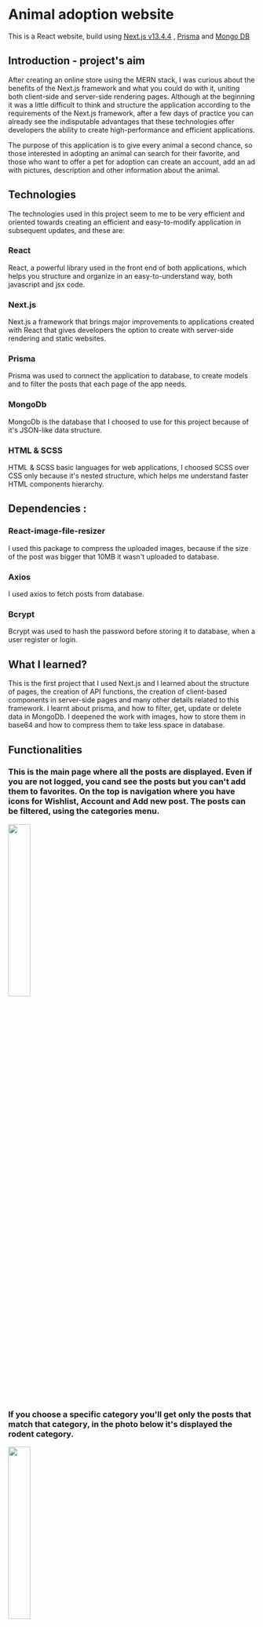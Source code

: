 # Animal adoption website
This is a React website, build using [Next.js v13.4.4](https://nextjs.org/) , [Prisma](https://www.prisma.io/) and [Mongo DB](https://www.mongodb.com/)
## Introduction - project's aim
After creating an online store using the MERN stack, I was curious about the benefits of the Next.js framework and what you could do with it, uniting both client-side and server-side rendering pages. Although at the beginning it was a little difficult to think and structure the application according to the requirements of the Next.js framework, after a few days of practice you can already see the indisputable advantages that these technologies offer developers the ability to create high-performance and efficient applications.

The purpose of this application is to give every animal a second chance, so those interested in adopting an animal can search for their favorite, and those who want to offer a pet for adoption can create an account, add an ad with pictures, description and other information about the animal.

## Technologies

The technologies used in this project seem to me to be very efficient and oriented towards creating an efficient and easy-to-modify application in subsequent updates, and these are:

### React
React, a powerful library used in the front end of both applications, which helps you structure and organize in an easy-to-understand way, both javascript and jsx code.

### Next.js
Next.js a framework that brings major improvements to applications created with React that gives developers the option to create with server-side rendering and static websites.

### Prisma
Prisma was used to connect the application to database, to create models and to filter the posts that each page of the app needs.

### MongoDb
MongoDb is the database that I choosed to use for this project because of it's JSON-like data structure.

### HTML & SCSS
HTML & SCSS basic languages for web applications, I choosed SCSS over CSS only because it's nested structure, which helps me understand faster HTML components hierarchy.

## Dependencies :
### React-image-file-resizer
I used this package to compress the uploaded images, because if the size of the post was bigger that 10MB it wasn't uploaded to database.

### Axios
I used axios to fetch posts from database.

### Bcrypt
Bcrypt was used to hash the password before storing it to database, when a user register or login.

## What I learned?
This is the first project that I used Next.js and I learned about the structure of pages, the creation of API functions, the creation of client-based components in server-side pages and many other details related to this framework. I learnt about prisma, and how to filter, get, update or delete data in MongoDb. I deepened the work with images, how to store them in base64 and how to compress them to take less space in database.

## Functionalities

### This is the main page where all the posts are displayed. Even if you are not logged, you cand see the posts but you can't add them to favorites. On the top is navigation where you have icons for Wishlist, Account and Add new post. The posts can be filtered, using the categories menu.
<img src="https://github.com/Costinnn/adoption-website/assets/103998434/fc2079c8-a1fe-4e5a-9ae9-8cee3d9d33cd" width=30%>

### If you choose a specific category you'll get only the posts that match that category, in the photo below it's displayed the rodent category.
<img src="https://github.com/Costinnn/adoption-website/assets/103998434/13bdddb1-60fc-4c8c-a45c-89a052acd426" width=30%>

### To access more functionality of the website you can create an account and login safely with you credentials. After a successful login you'll be able to add posts to favorites or create new posts.
<img src="https://github.com/Costinnn/adoption-website/assets/103998434/21810568-4fe5-4c83-96b6-1a2a3f0f1185" width=30%>

### This is account menu, here you can see you active or inactive posts, you can change you account password or change your current name.
<img src="https://github.com/Costinnn/adoption-website/assets/103998434/90f70682-1820-4ae2-937a-faa8b1a24ff3" width=30%>

### This is the page where you can add a new post, as you can see, each user can add up to 5 images per post and actually see a preview of them where you can delete each of them and add a new one. Here you can add all necessary information that a person would like to know when they decide to get a pet.
<img src="https://github.com/Costinnn/adoption-website/assets/103998434/6276d7e1-59d7-493c-a4df-7906af86f74a" width=30%>

### All your active posts will be displayed on this page, and all your inactive posts will be displayed on other page.
<img src="https://github.com/Costinnn/adoption-website/assets/103998434/502ce12d-861a-455d-944f-9e1942bc04a8" width=30%>

### This is a page dedicated to posts that were added to favorites, as you can see, when a post is added to favorites it will show a full heart, but when a post isn's added to favorites it'll show a broken heard.
<img src="https://github.com/Costinnn/adoption-website/assets/103998434/a9aaf4bf-cb55-4de1-b82c-f714889728bb" width=30%>

### This is the page where you can see all details about the post. It contains an image slide, general info about the post, location and the user that added it. If you're the owner of the post you'll be able to activate or deactivate, modify or delete the post. If you're not the owner of the post you'll not see these buttons.
<img src="https://github.com/Costinnn/adoption-website/assets/103998434/b3eabba8-573c-452f-a894-dbad103f9370" width=30%>

### When you want to modify a post, you'll redirected to a form with predefined current information of the post. You can modify whatever you want and all information will be updated in the database.
<img src="https://github.com/Costinnn/adoption-website/assets/103998434/6eaf913d-21a3-4108-bb5d-9d3b77e976b9" width=30%>

### In case you want to change you password or name you can access this page  from the account menu.
<img src="https://github.com/Costinnn/adoption-website/assets/103998434/151dc4aa-442a-4e3f-ae90-3edfecf1f077" width=30%>

## How to install the app on your computer

### Enviroment variables:
NODE_ENV='development' # or "production"

DATABASE_URL= mongodb

NEXTAUTH_SECRET=

NEXTAUTH_JWT_SECRET=

NEXTAUTH_URL='http://localhost:3000'

NEXTAUTH_SESSION_URL='http://localhost:3000'

NEXT_PUBLIC_URL='http://localhost:3000'

NEXT_PUBLIC_PUSHER_APP_KEY=

PUSHER_APP_ID=

PUSHER_SECRET=

First, download the code and run 
```
npm install
```
then, run the development server:

```bash
npm run dev
# or
yarn dev
# or
pnpm dev
```

Open [http://localhost:3000](http://localhost:3000) with your browser to see the result.

